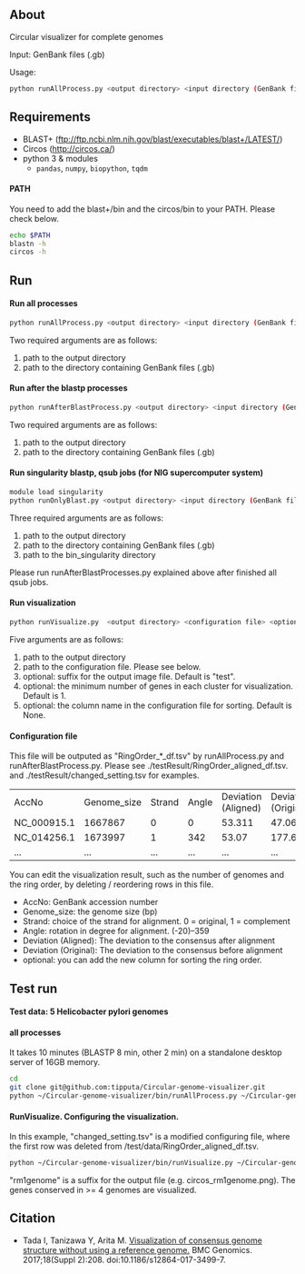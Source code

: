 ## About
Circular visualizer for complete genomes

Input: GenBank files (.gb)

Usage: 
```sh
python runAllProcess.py <output directory> <input directory (GenBank files)>
```

## Requirements
 - BLAST+ (ftp://ftp.ncbi.nlm.nih.gov/blast/executables/blast+/LATEST/)
 - Circos (http://circos.ca/)
 - python 3 & modules
   - `pandas`, `numpy`, `biopython`, `tqdm`	
 
#### PATH
You need to add the blast+/bin and the circos/bin to your PATH.
Please check below.
```sh
echo $PATH
blastn -h
circos -h
```
## Run
#### Run all processes
```sh
python runAllProcess.py <output directory> <input directory (GenBank files)>
```
Two required arguments are as follows:
<ol>
<li> path to the output directory </li>
<li> path to the directory containing GenBank files (.gb) </li>
</ol>

#### Run after the blastp processes
```sh
python runAfterBlastProcess.py <output directory> <input directory (GenBank files)>
```
Two required arguments are as follows:
<ol>
<li> path to the output directory </li>
<li> path to the directory containing GenBank files (.gb) </li>
</ol>

#### Run singularity blastp, qsub jobs (for NIG supercomputer system)
```sh
module load singularity
python runOnlyBlast.py <output directory> <input directory (GenBank files)> <bin_singularity directory>
```
Three required arguments are as follows:
<ol>
<li> path to the output directory </li>
<li> path to the directory containing GenBank files (.gb) </li>
<li> path to the bin_singularity directory </li>
</ol>
Please run runAfterBlastProcesses.py explained above after finished all qsub jobs.

#### Run visualization
```sh
python runVisualize.py  <output directory> <configuration file> <option; key word for output; default:"test"> <option; the minimum number of genes in each cluster; default: 1> <option; sorting column name; default: None>
```
Five arguments are as follows:
<ol>
<li> path to the output directory </li>
<li> path to the configuration file. Please see below.</li>
<li> optional: suffix for the output image file. Default is "test". </li>
<li> optional: the minimum number of genes in each cluster for visualization. Default is 1. </li>
<li> optional: the column name in the configuration file for sorting. Default is None. </li>
</ol>

#### Configuration file
This file will be outputed as "RingOrder_*_df.tsv" by runAllProcess.py and runAfterBlastProcess.py. Please see ./testResult/RingOrder_aligned_df.tsv. and ./testResult/changed_setting.tsv for examples.
<table>
<tr>
  <td>AccNo</td>
  <td>Genome_size</td>
  <td>Strand</td>  
  <td>Angle</td>  
  <td>Deviation (Aligned)</td>  
  <td>Deviation (Original)</td>  
  <td>optional</td>  
</tr>
<tr>
  <td>NC_000915.1</td>
  <td>1667867</td>
  <td>0</td>  
  <td>0</td>  
  <td>53.311</td>  
  <td>47.061</td>  
  <td>...</td>  
</tr>
<tr>
  <td>NC_014256.1</td>
  <td>1673997</td>
  <td>1</td>  
  <td>342</td>  
  <td>53.07</td>  
  <td>177.67</td>  
  <td>...</td>  
</tr>
<tr>
  <td>...</td>
  <td>...</td>
  <td>...</td>  
  <td>...</td>  
  <td>...</td>  
  <td>...</td>  
  <td>...</td>  
</tr>
</table> 

You can edit the visualization result, such as the number of genomes and the ring order, by deleting / reordering rows in this file.
 - AccNo: GenBank accession number
 - Genome_size: the genome size (bp)
 - Strand: choice of the strand for alignment. 0 = original, 1 = complement
 - Angle: rotation in degree for alignment. (-20)–359
 - Deviation (Aligned): The deviation to the consensus after alignment
 - Deviation (Original): The deviation to the consensus before alignment
 - optional: you can add the new column for sorting the ring order.


## Test run
#### Test data: 5 Helicobacter pylori genomes
#### all processes
It takes 10 minutes (BLASTP 8 min, other 2 min) on a standalone desktop server of 16GB memory.
```sh
cd
git clone git@github.com:tipputa/Circular-genome-visualizer.git
python ~/Circular-genome-visualizer/bin/runAllProcess.py ~/Circular-genome-visualizer/test/ ~/Circular-genome-visualizer/test/gb/
```


#### RunVisualize. Configuring the visualization.
In this example, "changed_setting.tsv" is a modified configuring file, where the first row was deleted from /test/data/RingOrder_aligned_df.tsv.
```sh
python ~/Circular-genome-visualizer/bin/runVisualize.py ~/Circular-genome-visualizer/test/ ~/Circular-genome-visualizer/test/changed_setting.tsv "rm1genome" 4
```
"rm1genome" is a suffix for the output file (e.g. circos_rm1genome.png). The genes conserved in >= 4 genomes are visualized.


## Citation
 - Tada I, Tanizawa Y, Arita M. [Visualization of consensus genome structure without using a reference genome.](http://bmcgenomics.biomedcentral.com/articles/10.1186/s12864-017-3499-7) BMC Genomics. 2017;18(Suppl 2):208. doi:10.1186/s12864-017-3499-7.
 
